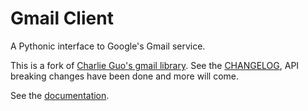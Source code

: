 # Gmail Client

A Pythonic interface to Google's Gmail service.

This is a fork of [Charlie Guo's gmail library](https://github.com/charlierguo/). See
the [CHANGELOG](https://github.com/wilbertom/gmail_client/blob/master/CHANGELOG.md), API breaking changes have been done and more will come.

See the [documentation](http://gmail-client.readthedocs.org/en/latest/).


